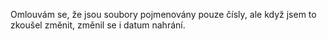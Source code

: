  Omlouvám se, že jsou soubory pojmenovány pouze čísly, ale když jsem to zkoušel změnit, změnil se i datum nahrání.
